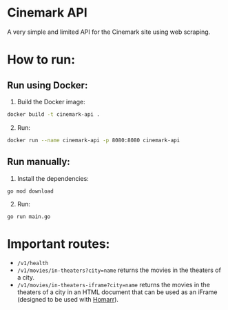 # Cinemark API

A very simple and limited API for the Cinemark site using web scraping.

# How to run:

## Run using Docker:

1. Build the Docker image:

```sh
docker build -t cinemark-api .
```

2. Run:

```sh
docker run --name cinemark-api -p 8080:8080 cinemark-api
```

## Run manually:

1. Install the dependencies:

```
go mod download
```

2. Run:

```
go run main.go
```

# Important routes:

- `/v1/health`
- `/v1/movies/in-theaters?city=name` returns the movies in the theaters of a city.
- `/v1/movies/in-theaters-iframe?city=name` returns the movies in the theaters of a city in an HTML document that can be used as an iFrame (designed to be used with [Homarr](https://github.com/ajnart/homarr)).
